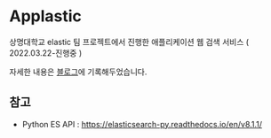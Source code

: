# Applastic 
상명대학교 elastic 팀 프로젝트에서 진행한 애플리케이션 웹 검색 서비스 ( 2022.03.22-진행중 ) <br>

자세한 내용은 [블로그](https://ssbinn.github.io/)에 기록해두었습니다.


## 참고
- Python ES API : https://elasticsearch-py.readthedocs.io/en/v8.1.1/
